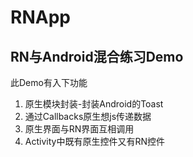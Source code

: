 # RNApp

## RN与Android混合练习Demo

此Demo有入下功能

1. 原生模块封装-封装Android的Toast
2. 通过Callbacks原生想js传递数据
3. 原生界面与RN界面互相调用
4. Activity中既有原生控件又有RN控件

